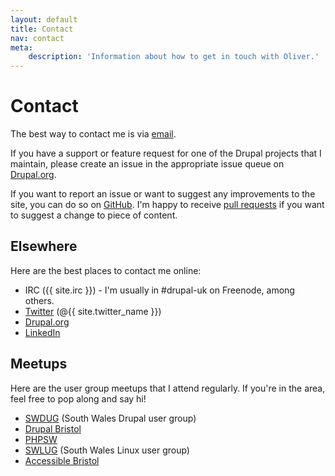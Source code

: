 ```yaml
---
layout: default
title: Contact
nav: contact
meta:
    description: 'Information about how to get in touch with Oliver.'
---
```

# Contact

The best way to contact me is via [email](mailto:oliver+contact@oliverdavies.co.uk?subject=Contact%20Oliver%20Davies).

If you have a support or feature request for one of the Drupal projects that I maintain, please create an issue in the appropriate issue queue on [Drupal.org](https://www.drupal.org).

If you want to report an issue or want to suggest any improvements to the site, you can do so on [GitHub](https://github.com/opdavies/opdavies.github.io/issues/new). I'm happy to receive [pull requests](https://help.github.com/articles/using-pull-requests) if you want to suggest a change to piece of content.

## Elsewhere

Here are the best places to contact me online:

* IRC ({{ site.irc }}) - I'm usually in #drupal-uk on Freenode, among others.
* <a href="{{ site.twitter }}">Twitter</a> (@{{ site.twitter_name }})
* <a href="{{ site.drupalorg_nice }}">Drupal.org</a>
* <a href="{{ site.linkedin }}">LinkedIn</a>

## Meetups

Here are the user group meetups that I attend regularly. If you're in the area, feel free to pop along and say hi!

* [SWDUG](http://www.swdug.co.uk) (South Wales Drupal user group)
* [Drupal Bristol](https://groups.drupal.org/bristol-and-west-uk)
* [PHPSW](http://www.phpsw.org.uk)
* [SWLUG](http://www.swlug.org) (South Wales Linux user group)
* [Accessible Bristol](http://www.accessiblebristol.org.uk)
